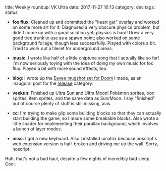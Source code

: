 title: Weekly roundup: VK Ultra
date: 2017-11-27 10:13
category: dev
tags: status

- **fox flux**: Cleaned up and committed the "heart get" overlay and worked on some more art for it.  Diagnosed a very obscure physics problem, but didn't come up with a good solution yet; physics is hard!  Drew a very good tree trunk to use as a spawn point; also worked on some background foliage, though less successfully.  Played with colors a bit.  Tried to work out a tileset for underground areas.

- **music**: I wrote like half of a little chiptune song that I actually like so far!  I'm now seriously toying with the idea of doing my own music for fox flux.  Played a bit with more sound effects, too.

- **blog**: I wrote up the [Eevee mugshot set for Doom]({filename}/updates/2017-11-23-eevee-mugshot-set-for-doom.markdown) I made, as an inaugural post for the [release](/blog/updates/) category.

- **veekun**: Finished up Ultra Sun and Ultra Moon!  Pokémon sprites, box sprites, item sprites, and the same data as Sun/Moon.  I say "finished" but of course plenty of stuff is still missing, alas.

- **cc**: I'm trying to make glip some building blocks so that they can actually start building the game, so I made some breakable blocks.  Also wrote a little shader for implementing their parallax background, which involves a bunch of layer modes.

- **misc**: I got a new keyboard.  Also I installed umatrix because noscript's web extension version is half-broken and driving me up the wall.  Sorry, noscript.

Huh, that's not a bad haul, despite a few nights of incredibly bad sleep.  Cool.
